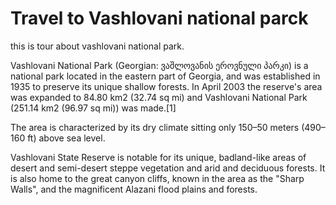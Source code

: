 # Travel to Vashlovani national parck

this is tour about vashlovani national park.

Vashlovani National Park (Georgian: ვაშლოვანის ეროვნული პარკი) is a national park located in the eastern part of Georgia, and was established in 1935 to preserve its unique shallow forests. In April 2003 the reserve's area was expanded to 84.80 km2 (32.74 sq mi) and Vashlovani National Park (251.14 km2 (96.97 sq mi)) was made.[1]

The area is characterized by its dry climate sitting only 150–50 meters (490–160 ft) above sea level.

Vashlovani State Reserve is notable for its unique, badland-like areas of desert and semi-desert steppe vegetation and arid and deciduous forests. It is also home to the great canyon cliffs, known in the area as the "Sharp Walls", and the magnificent Alazani flood plains and forests.
